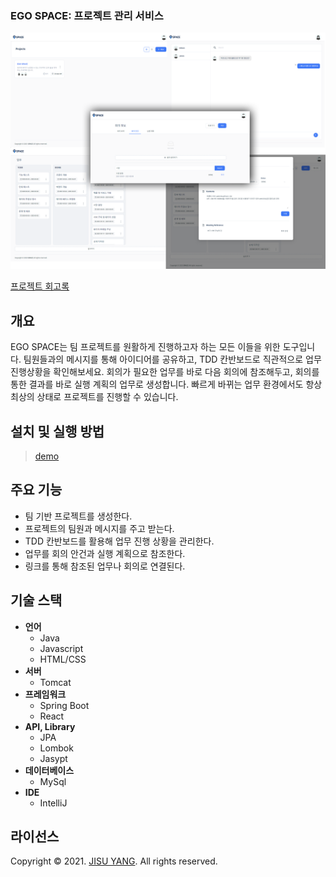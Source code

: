 ### EGO SPACE: 프로젝트 관리 서비스
![](./doc/thumbnail-01.png)

[프로젝트 회고록](https://jisulog.com/docs/essay/project-review/2021-ego-space)

## 개요
EGO SPACE는 팀 프로젝트를 원활하게 진행하고자 하는 모든 이들을 위한 도구입니다. 
팀원들과의 메시지를 통해 아이디어를 공유하고, TDD 칸반보드로 직관적으로 업무 진행상황을 확인해보세요. 
회의가 필요한 업무를 바로 다음 회의에 참조해두고, 회의를 통한 결과를 바로 실행 계획의 업무로 생성합니다.
빠르게 바뀌는 업무 환경에서도 항상 최상의 상태로 프로젝트를 진행할 수 있습니다.

## 설치 및 실행 방법
> [demo](https://space.ego.so/)  

## 주요 기능
- 팀 기반 프로젝트를 생성한다.
- 프로젝트의 팀원과 메시지를 주고 받는다.
- TDD 칸반보드를 활용해 업무 진행 상황을 관리한다.
- 업무를 회의 안건과 실행 계획으로 참조한다.
- 링크를 통해 참조된 업무나 회의로 연결된다.

## 기술 스택
- **언어**
    - Java
    - Javascript
    - HTML/CSS
- **서버**
    - Tomcat
- **프레임워크**
    - Spring Boot
    - React
- **API, Library**
    - JPA 
    - Lombok 
    - Jasypt
- **데이터베이스**
    - MySql
- **IDE**
    - IntelliJ

## 라이선스
Copyright © 2021. [JISU YANG](https://jisulog.com/). All rights reserved.